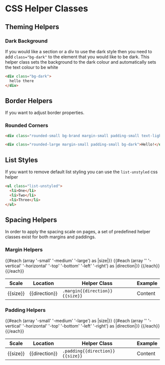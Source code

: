 # CSS Helper Classes

## Theming Helpers

### Dark Background

If you would like a section or a div to use the dark style then you need to add `class="bg-dark"` to the element that you would like to be dark. This helper class sets the background to the dark colour and automatically sets the text colour to be white

```html
<div class="bg-dark">
  hello there
</div>
```

## Border Helpers

If you want to adjust border properties.

### Rounded Corners

```html
<div class="rounded-small bg-brand margin-small padding-small text-light">Hello!</div>
```

```html
<div class="rounded-large margin-small padding-small bg-dark">Hello!</div>
```

## List Styles

If you want to remove default list styling you can use the `list-unstyled` css helper

```html
<ul class="list-unstyled">
  <li>One</li>
  <li>Two</li>
  <li>Three</li>
</ul>
```

## Spacing Helpers

In order to apply the spacing scale on pages, a set of predefined helper classes exist for both margins and paddings.

### Margin Helpers

<div>
  <table class="margin-bottom-medium">
    <thead>
      <tr>
        <th>Scale</th>
        <th>Location</th>
        <th>Helper Class</th>
        <th>Example</th>
      </tr>
    </thead>
    <tbody>
      {{#each (array '-small' '-medium' '-large') as |size|}}
        {{#each (array '' '-vertical' '-horizontal' '-top' '-bottom' '-left' '-right') as |direction|}}
          <tr>
            <td>{{size}}</td>
            <td>{{direction}}</td>
            <td><code>.margin{{direction}}{{size}}</code></td>
            <td>
              <div class="bg-muted border-dashed">
                <div class="bg-brand margin{{direction}}{{size}}">Content</div>
              </div>
            </td>
          </tr>
        {{/each}}
      {{/each}}
    </tbody>
  </table>
</div>

### Padding Helpers

<table>
  <thead>
    <tr>
      <th>Scale</th>
      <th>Location</th>
      <th>Helper Class</th>
      <th>Example</th>
    </tr>
  </thead>
  <tbody>
    {{#each (array '-small' '-medium' '-large') as |size|}}
      {{#each (array '' '-vertical' '-horizontal' '-top' '-bottom' '-left' '-right') as |direction|}}
        <tr>
          <td>{{size}}</td>
          <td>{{direction}}</td>
          <td><code>.padding{{direction}}{{size}}</code></td>
          <td>
              <div class="bg-brand padding{{direction}}{{size}}">
                <div class="border-dashed">Content</div>
              </div>
          </td>
        </tr>
      {{/each}}
    {{/each}}
  </tbody>
</table>
